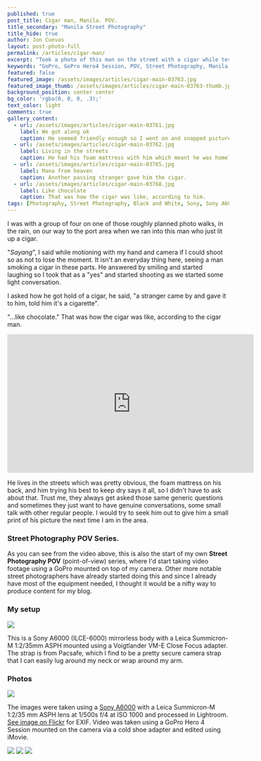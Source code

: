 ```yaml
---
published: true
post_title: Cigar man, Manila. POV.
title_secondary: "Manila Street Photography"
title_hide: true
author: Jon Cuevas
layout: post-photo-full
permalink: /articles/cigar-man/
excerpt: "Took a photo of this man on the street with a cigar while testing a GoPro Hero4 Session mounted on my camera"
keywords: "GoPro, GoPro Hero4 Session, POV, Street Photography, Manila, Sony, Sony A6000, Leica Summicron-M, Summicron 35mm f2, Streets of Manila"
featured: false
featured_image: /assets/images/articles/cigar-main-03763.jpg
featured_image_thumb: /assets/images/articles/cigar-main-03763-thumb.jpg
background_position: center center
bg_color: 'rgba(0, 0, 0, .3);'
text_color: light
comments: true
gallery_content:
  - url: /assets/images/articles/cigar-main-03761.jpg
    label: We got along ok
    caption: He seemed friendly enough so I went on and snapped pictures while we were talking.
  - url: /assets/images/articles/cigar-main-03762.jpg
    label: Living in the streets
    caption: He had his foam mattress with him which meant he was homeless.
  - url: /assets/images/articles/cigar-main-03765.jpg
    label: Mana from heaven
    caption: Another passing stranger gave him the cigar.
  - url: /assets/images/articles/cigar-main-03768.jpg
    label: Like chocolate
    caption: That was how the cigar was like, according to him.
tags: [Photography, Street Photography, Black and White, Sony, Sony A6000, Leica, Summicron, Voigtlander, Pacsafe, POV, Manila, Streets of Manila, Mirrorless]
---
```


<p class="lead">I was with a group of four on one of those roughly planned photo walks, in the rain, on our way to the port area when we ran into this man who just lit up a cigar.</p>

"_Sayang_", I said while motioning with my hand and camera if I could shoot so as not to lose the moment. It isn't an everyday thing here, seeing a man smoking a cigar in these parts. He answered by smiling and started laughing so I took that as a "yes" and started shooting as we started some light conversation.

I asked how he got hold of a cigar, he said, "a stranger came by and gave it to him, told him it's a cigarette".

"...like chocolate." That was how the cigar was like, according to the cigar man.

<div class="flex-video extra-wide">
	<iframe width="560" height="315" src="https://www.youtube.com/embed/94Du75ExM14?rel=0&amp;controls=0&amp;showinfo=0" frameborder="0" allowfullscreen></iframe>
</div>

He lives in the streets which was pretty obvious, the foam mattress on his back, and him trying his best to keep dry says it all, so I didn't have to ask about that. Trust me, they always get asked those same generic questions and sometimes they just want to have genuine conversations, some small talk with other regular people. I would try to seek him out to give him a small print of his picture the next time I am in the area.

### Street Photography POV Series.

As you can see from the video above, this is also the start of my own **Street Photography POV** (point-of-view) series, where I'd start taking video footage using a GoPro mounted on top of my camera. Other more notable street photographers have already started doing this and since I already have most of the equipment needed, I thought it would be a nifty way to produce content for my blog.

### My setup

<img src="{{ site.baseurl }}/assets/images/articles/sony-a6000-leica-summicron35-gopro-session-setup-1260.jpg">

This is a Sony A6000 (ILCE-6000) mirrorless body with a Leica Summicron-M 1:2/35mm ASPH mounted using a Voigtlander VM-E Close Focus adapter. The strap is from Pacsafe, which I find to be a pretty secure camera strap that I can easily lug around my neck or wrap around my arm.

### Photos

<img class="extra-wide" src="{{ site.baseurl }}/assets/images/articles/cigar-main-03761.jpg">

The images were taken using a [Sony A6000][3] with a Leica Summicron-M 1:2/35 mm ASPH lens at 1/500s f/4 at ISO 1000 and processed in Lightroom. [See image on Flickr][1] for EXIF. Video was taken using a GoPro Hero 4 Session mounted on the camera via a cold shoe adapter and edited using iMovie.

<img src="{{ site.baseurl }}/assets/images/articles/cigar-main-03762.jpg">

<img src="{{ site.baseurl }}/assets/images/articles/cigar-main-03765.jpg">

<img src="{{ site.baseurl }}/assets/images/articles/cigar-main-03768.jpg">

[1]: https://www.flickr.com/photos/archondigital/20812661581
[2]: http://instagram.com/p/42cPmjGq5D/
[3]: /topic/sony-a6000/


